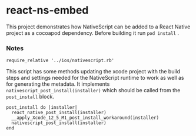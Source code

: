 # react-ns-embed

This project demonstrates how NativeScript can be added to a React Native project as a cocoapod dependency. Before building it run `pod install` .

### Notes

```
require_relative '../ios/nativescript.rb'
```

This script has some methods updating the xcode project with the build steps and settings needed for the NativeScript runtime to work as well as for generating the metadata. It implements `nativescript_post_install(installer)` which should be called from the `post_install` block.

```
post_install do |installer|
  react_native_post_install(installer)
  __apply_Xcode_12_5_M1_post_install_workaround(installer)
  nativescript_post_install(installer)
end
```

